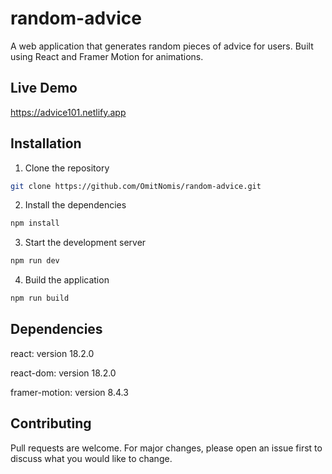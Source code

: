 # random-advice

A web application that generates random pieces of advice for users. Built using React and Framer Motion for animations.

## Live Demo

https://advice101.netlify.app

## Installation

1. Clone the repository

```bash
git clone https://github.com/OmitNomis/random-advice.git
```

2. Install the dependencies

```bash
npm install
```

3. Start the development server

```bash
npm run dev
```

4. Build the application

```bash
npm run build
```

## Dependencies

react: version 18.2.0

react-dom: version 18.2.0

framer-motion: version 8.4.3

## Contributing

Pull requests are welcome. For major changes, please open an issue first to discuss what you would like to change.
